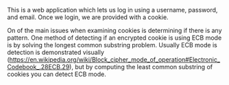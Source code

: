 This is a web application which lets us log in using a username,
password, and email. Once we login, we are provided with a cookie.

On of the main issues when examining cookies is determining if there
is any pattern. One method of detecting if an encrypted cookie is
using ECB mode is by solving the longest common substring
problem. Usually ECB mode is detection is demonstrated visually
(https://en.wikipedia.org/wiki/Block_cipher_mode_of_operation#Electronic_Codebook_.28ECB.29),
but by computing the least common substring of cookies you can detect
ECB mode. 
